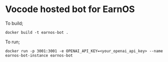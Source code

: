 # Vocode hosted bot for EarnOS

To build;

```
docker build -t earnos-bot .
```

To run;

```
docker run -p 3001:3001 -e OPENAI_API_KEY=<your_openai_api_key> --name earnos-bot-instance earnos-bot
```
